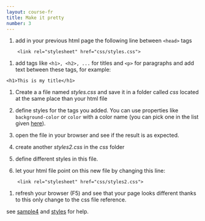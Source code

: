 ```yaml
---
layout: course-fr
title: Make it pretty
number: 3
---
```


1. add in your previous html page the following line between `<head>` tags
```
    <link rel="stylesheet" href="css/styles.css">
```
1. add tags like `<h1>, <h2>, ...` for titles and `<p>` for paragraphs and add text between these tags, for example:
```
<h1>This is my title</h1>
```

1. Create a a file named *styles.css* and save it in a folder called *css* located at the same place than your html file

1. define styles for the tags you added. You can use properties like `background-color` or `color` with a color name (you can pick one in the list given [here](https://developer.mozilla.org/en-US/docs/Web/CSS/color_value)).

1. open the file in your browser and see if the result is as expected.

1. create another *styles2.css* in the *css* folder
1. define different styles in this file.
1. let your html file point on this new file by changing this line:
```
    <link rel="stylesheet" href="css/styles2.css">
```
1. refresh your browser (F5) and see that your page looks different thanks to this only change to the css file reference.

see [sample4](../htmlpart1/sample4.html) and [styles](../htmlpart1/css/styles.css) for help.
